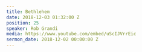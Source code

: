 ```yaml
---
title: Bethlehem
date: 2018-12-03 01:32:00 Z
position: 25
speaker: Rob Grandi
media: https://www.youtube.com/embed/uScIJVrrEic
sermon_date: 2018-12-02 00:00:00 Z
---
```


